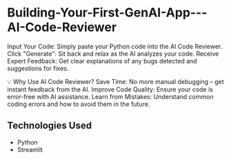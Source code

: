 # Building-Your-First-GenAI-App---AI-Code-Reviewer

Input Your Code: Simply paste your Python code into the AI Code Reviewer.
Click "Generate": Sit back and relax as the AI analyzes your code.
Receive Expert Feedback: Get clear explanations of any bugs detected and suggestions for fixes.


💡 Why Use AI Code Reviewer?
Save Time: No more manual debugging – get instant feedback from the AI.
Improve Code Quality: Ensure your code is error-free with AI assistance.
Learn from Mistakes: Understand common coding errors and how to avoid them in the future.


## Technologies Used

- Python
- Streamlit






